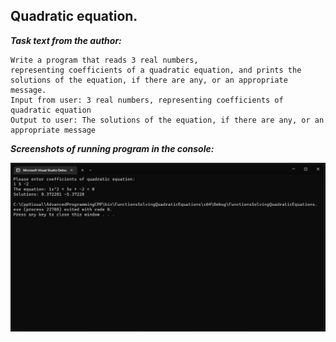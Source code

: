 ## Quadratic equation.

***Task text from the author:***
```
Write a program that reads 3 real numbers,
representing coefficients of a quadratic equation, and prints the solutions of the equation, if there are any, or an appropriate message.
Input from user: 3 real numbers, representing coefficients of quadratic equation
Output to user: The solutions of the equation, if there are any, or an appropriate message

```
***Screenshots of running program in the console:***

![quadratic_equation](docs/quadratic_equation.jpg)
